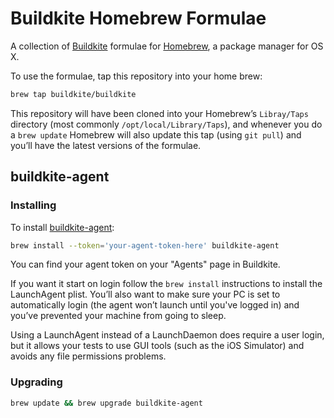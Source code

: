 # Buildkite Homebrew Formulae

A collection of [Buildkite](https://buildkite.com/) formulae for [Homebrew](http://brew.sh), a package manager for OS X.

To use the formulae, tap this repository into your home brew:

```bash
brew tap buildkite/buildkite
```

This repository will have been cloned into your Homebrew’s `Libray/Taps` directory (most commonly `/opt/local/Library/Taps`), and whenever you do a `brew update` Homebrew will also update this tap (using `git pull`) and you’ll have the latest versions of the formulae.

## buildkite-agent

### Installing

To install [buildkite-agent](https://github.com/buildkite/agent):

```bash
brew install --token='your-agent-token-here' buildkite-agent
```

You can find your agent token on your "Agents" page in Buildkite.

If you want it start on login follow the `brew install` instructions to install the LaunchAgent plist. You’ll also want to make sure your PC is set to automatically login (the agent won’t launch until you've logged in) and you’ve prevented your machine from going to sleep.

Using a LaunchAgent instead of a LaunchDaemon does require a user login, but it allows your tests to use GUI tools (such as the iOS Simulator) and avoids any file permissions problems.

### Upgrading

```bash
brew update && brew upgrade buildkite-agent
```
